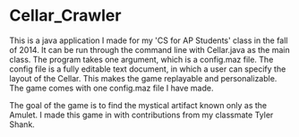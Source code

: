 # Cellar_Crawler

This is a java application I made for my 'CS for AP Students' class in the fall of 2014.
It can be run through the command line with Cellar.java as the main class. The program
takes one argument, which is a config.maz file. The config file is a fully editable
text document, in which a user can specify the layout of the Cellar. This makes the game
replayable and personalizable. The game comes with one config.maz file I have made. 

The goal of the game is to find the mystical artifact known only as the Amulet. I made
this game in with contributions from my classmate Tyler Shank. 
